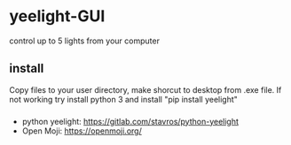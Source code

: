 # yeelight-GUI
control up to 5 lights from your computer
## install
Copy files to your user directory, make shorcut to desktop from .exe file.
If not working try install python 3 and install "pip install yeelight"
###
* python yeelight: https://gitlab.com/stavros/python-yeelight
* Open Moji: 
https://openmoji.org/
